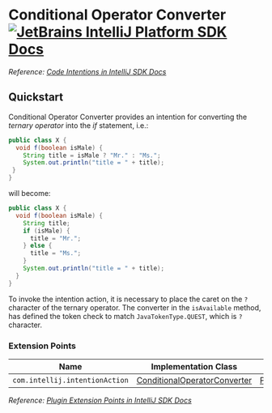 # Conditional Operator Converter [![JetBrains IntelliJ Platform SDK Docs](https://jb.gg/badges/docs.svg)][docs]
*Reference: [Code Intentions in IntelliJ SDK Docs][docs:conditional_operator_intention]*

## Quickstart

Conditional Operator Converter provides an intention for converting the *ternary operator*
into the *if* statement, i.e.:

```java
public class X {
  void f(boolean isMale) {
    String title = isMale ? "Mr." : "Ms.";
    System.out.println("title = " + title);
 }
}
```

will become:

```java
public class X {
  void f(boolean isMale) {
    String title;
    if (isMale) {
      title = "Mr.";
    } else {
      title = "Ms.";
    }
    System.out.println("title = " + title);
  }
}
```

To invoke the intention action, it is necessary to place the caret on the `?` character of the ternary operator.
The converter in the `isAvailable` method, has defined the token check to match `JavaTokenType.QUEST`, which is `?`
character. 

### Extension Points

| Name                           | Implementation Class                                              | Interface                                                          |
| ------------------------------ | ----------------------------------------------------------------- | ------------------------------------------------------------------ |
| `com.intellij.intentionAction` | [ConditionalOperatorConverter][file:ConditionalOperatorConverter] | [PsiElementBaseIntentionAction][sdk:PsiElementBaseIntentionAction] |

*Reference: [Plugin Extension Points in IntelliJ SDK Docs][docs:ep]*


[docs]: https://www.jetbrains.org/intellij/sdk/docs
[docs:conditional_operator_intention]: https://www.jetbrains.org/intellij/sdk/docs/tutorials/code_intentions.html
[docs:ep]: https://www.jetbrains.org/intellij/sdk/docs/basics/plugin_structure/plugin_extensions.html

[file:ConditionalOperatorConverter]: ./src/main/java/org/intellij/sdk/intention/ConditionalOperatorConverter.java

[sdk:PsiElementBaseIntentionAction]: upsource:///platform/lang-api/src/com/intellij/codeInsight/intention/PsiElementBaseIntentionAction.java
